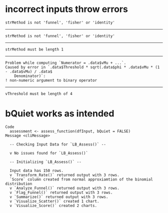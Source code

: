 # incorrect inputs throw errors

    strMethod is not 'funnel', 'fisher' or 'identity'

---

    strMethod is not 'funnel', 'fisher' or 'identity'

---

    strMethod must be length 1

---

    Problem while computing `Numerator = .data$vMu + ...`.
    Caused by error in `.data$Threshold * sqrt(.data$phi * .data$vMu * (1 - .data$vMu) / .data$
        Denominator)`:
    ! non-numeric argument to binary operator

---

    vThreshold must be length of 4

# bQuiet works as intended

    Code
      assessment <- assess_function(dfInput, bQuiet = FALSE)
    Message <cliMessage>
      
      -- Checking Input Data for `LB_Assess()` --
      
      v No issues found for `LB_Assess()`
      
      -- Initializing `LB_Assess()` --
      
      Input data has 150 rows.
      v `Transform_Rate()` returned output with 3 rows.
      `Score` column created from normal approxiamtion of the binomial distribution
      v `Analyze_Funnel()` returned output with 3 rows.
      v `Flag_Funnel()` returned output with 3 rows.
      v `Summarize()` returned output with 3 rows.
      v `Visualize_Scatter()` created 1 chart.
      v `Visualize_Score()` created 2 charts.

